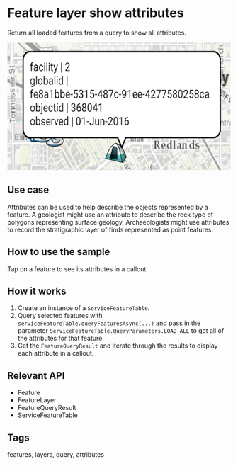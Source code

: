 # Feature layer show attributes

Return all loaded features from a query to show all attributes.

![Feature Layer Show Attributes App](feature-layer-show-attributes.png)

## Use case

Attributes can be used to help describe the objects represented by a feature. A geologist might use an attribute to describe the rock type of polygons representing surface geology. Archaeologists might use attributes to record the stratigraphic layer of finds represented as point features.

## How to use the sample

Tap on a feature to see its attributes in a callout.

## How it works

1. Create an instance of a `ServiceFeatureTable`.
2. Query selected features with `serviceFeatureTable.queryFeaturesAsync(...)` and pass in the parameter `ServiceFeatureTable.QueryParameters.LOAD_ALL` to get all of the attributes for that feature.
3. Get the `FeatureQueryResult` and iterate through the results to display each attribute in a callout.

## Relevant API

* Feature
* FeatureLayer
* FeatureQueryResult
* ServiceFeatureTable

## Tags

features, layers, query, attributes
